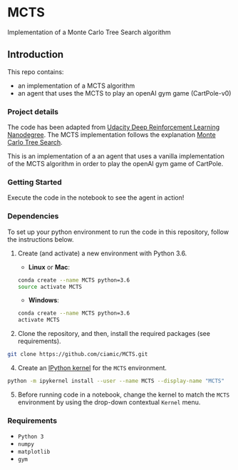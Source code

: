 # MCTS
 Implementation of a Monte Carlo Tree Search algorithm
 
## Introduction
This repo contains: 
- an implementation of a MCTS algorithm 
- an agent that uses the MCTS to play an openAI gym game (CartPole-v0)

### Project details

The code has been adapted from [Udacity Deep Reinforcement Learning Nanodegree](https://www.udacity.com/course/deep-reinforcement-learning-nanodegree--nd893 "Udacity Deep Reinforcement Learning Nanodegree").
The MCTS implementation follows the explanation [Monte Carlo Tree Search](https://www.youtube.com/watch?v=UXW2yZndl7U "here").

This is an implementation of a an agent that uses a vanilla implementation of the MCTS algorithm in order to play the openAI gym game of CartPole.

### Getting Started

Execute the code in the notebook to see the agent in action! 

### Dependencies

To set up your python environment to run the code in this repository, follow the instructions below.

1. Create (and activate) a new environment with Python 3.6.

	- __Linux__ or __Mac__: 
	```bash
	conda create --name MCTS python=3.6
	source activate MCTS
	```
	- __Windows__: 
	```bash
	conda create --name MCTS python=3.6 
	activate MCTS
	```

3. Clone the repository, and then, install the required packages (see requirements).
```bash
git clone https://github.com/ciamic/MCTS.git
```

4. Create an [IPython kernel](http://ipython.readthedocs.io/en/stable/install/kernel_install.html) for the `MCTS` environment.  
```bash
python -m ipykernel install --user --name MCTS --display-name "MCTS"
```

5. Before running code in a notebook, change the kernel to match the `MCTS` environment by using the drop-down contextual `Kernel` menu. 

### Requirements

- `Python 3`
- `numpy`
- `matplotlib`
- `gym`

